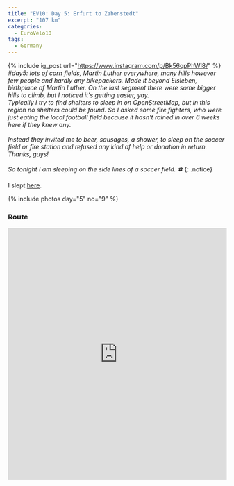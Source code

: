 ```yaml
---
title: "EV10: Day 5: Erfurt to Zabenstedt"
excerpt: "107 km"
categories:
  - EuroVelo10
tags:
  - Germany
---
```

{% include ig_post url="https://www.instagram.com/p/Bk56qpPhWl8/" %}
_#day5: lots of corn fields, Martin Luther everywhere, many hills however few people and hardly any bikepackers. Made it beyond Eisleben, birthplace of Martin Luther. On the last segment there were some bigger hills to climb, but I noticed it's getting easier, yay. <br>
Typically I try to find shelters to sleep in on OpenStreetMap, but in this region no shelters could be found. So I asked some fire fighters, who were just eating the local football field because it hasn't rained in over 6 weeks here if they knew any.
<br><br>
Instead they invited me to beer, sausages, a shower, to sleep on the soccer field or fire station and refused any kind of help or donation in return. Thanks, guys!
<br><br>
So tonight I am sleeping on the side lines of a soccer field. ⚽_
{: .notice}

I slept [here](https://www.openstreetmap.org/way/141607877).

{% include photos day="5" no="9" %}

### Route

<iframe src="https://www.komoot.de/tour/37724948/embed?profile=1" width="100%" height="580" frameborder="0" scrolling="no"></iframe>